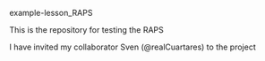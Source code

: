 example-lesson_RAPS

This is the repository for testing the RAPS

I have invited my collaborator Sven (@realCuartares) to the project